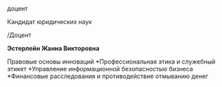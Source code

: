 доцент

Кандидат юридических наук

/Доцент

**Эстерлейн Жанна Викторовна**

Правовые основы инноваций
	*Профессиональная этика и служебный этикет
	*Управление информационной безопасностью бизнеса
	*Финансовые расследования и противодействие отмыванию денег